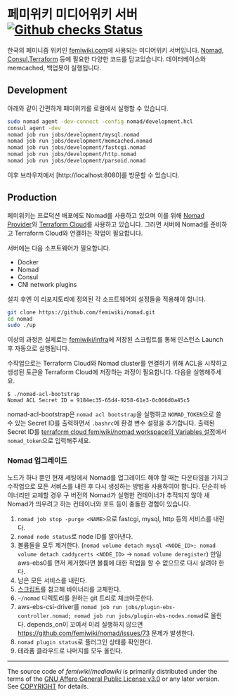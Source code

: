 # 페미위키 미디어위키 서버 [![Github checks Status]][github checks link]

한국의 페미니즘 위키인 [femiwiki.com]에 사용되는 미디어위키 서버입니다.
[Nomad], [Consul],[Terraform] 등에 필요한 다양한 코드를 담고있습니다.
데이터베이스와 memcached, 백업봇이 실행됩니다.

## Development

아래와 같이 간편하게 페미위키를 로컬에서 실행할 수 있습니다.

```bash
sudo nomad agent -dev-connect -config nomad/development.hcl
consul agent -dev
nomad job run jobs/development/mysql.nomad
nomad job run jobs/development/memcached.nomad
nomad job run jobs/development/fastcgi.nomad
nomad job run jobs/development/http.nomad
nomad job run jobs/development/parsoid.nomad
```

이후 브라우저에서 [http://localhost:8080]를 방문할 수 있습니다.

## Production

페미위키는 프로덕션 배포에도 Nomad를 사용하고 있으며 이를 위해 [Nomad Provider]와 [Terraform Cloud]를 사용하고 있습니다. 그러면 서버에 Nomad를 준비하고 Terraform Cloud와 연결하는 작업이 필요합니다.

서버에는 다음 소프트웨어가 필요합니다.

- Docker
- Nomad
- Consul
- CNI network plugins

설치 후엔 이 리포지토리에 정의된 각 소프트웨어의 설정들을 적용해야 합니다.

```sh
git clone https://github.com/femiwiki/nomad.git
cd nomad
sudo ./up
```

이상의 과정은 실제로는 [femiwiki/infra]에 저장된 스크립트를 통해 인스턴스 Launch 후 자동으로 실행됩니다.

수작업으로는 Terraform Cloud와 Nomad cluster를 연결하기 위해 ACL을 시작하고 생성된 토큰을 Terraform Cloud에 저장하는 과정이 필요합니다. 다음을 실행해주세요.

```
$ ./nomad-acl-bootstrap
Nomad ACL Secret ID = 9184ec35-65d4-9258-61e3-0c066d0a45c5
```

nomad-acl-bootstrap은 `nomad acl bootstrap`을 실행하고 `NOMAD_TOKEN`으로 쓸 수 있는 Secret ID를 출력하면서 `.bashrc`에 환경 변수 설정을 추가합니다.
출력된 Secret ID를 [terraform cloud femiwiki/nomad workspace의 Variables 설정](https://app.terraform.io/app/femiwiki/workspaces/nomad/variables)에서 `nomad_token`으로 입력해주세요.

### Nomad 업그레이드

노드가 하나 뿐인 현재 세팅에서 Nomad를 업그레이드 해야 할 때는 다운타임을 가지고 수작업으로 모든 서비스를 내린 후 다시 생성하는 방법을 사용하여야 합니다.
단순히 바이너리만 교체할 경우 구 버전의 Nomad가 실행한 컨테이너가 추적되지 않아 새 Nomad가 띄우려고 하는 컨테이너와 포트 등이 충돌한 경험이 있습니다.

1. `nomad job stop -purge <NAME>`으로 fastcgi, mysql, http 등의 서비스를 내린다.
2. `nomad node status`로 node ID를 알아낸다.
3. 볼륨들을 모두 제거한다. (`nomad volume detach mysql <NODE_ID>; nomad volume detach caddycerts <NODE_ID>` → `nomad volume deregister`) 만일 aws-ebs0를 먼저 제거했다면 볼륨에 대한 작업을 할 수 없으므로 다시 살려야 한다.
4. 남은 모든 서비스를 내린다.
5. [스크립트](https://github.com/femiwiki/infra/blob/6e55a33bca89a1a89a96a6f1564353920dd2e885/aws/res/bootstrap.sh#L124-L126)를 참고해 바이너리를 교체한다.
6. `~/nomad` 디렉토리를 원하는 git 트리로 체크아웃한다.
7. aws-ebs-csi-driver를 `nomad job run jobs/plugin-ebs-controller.nomad; nomad job run jobs/plugin-ebs-nodes.nomad`로 올린다. depends_on이 꼬여서 미리 실행하지 않으면 https://github.com/femiwiki/nomad/issues/73 문제가 발생한다.
8. `nomad plugin status`로 플러그인 상태를 확인한다.
9. 테라폼 클라우드로 나머지를 모두 올린다.

---

The source code of _femiwiki/mediawiki_ is primarily distributed under the terms
of the [GNU Affero General Public License v3.0] or any later version. See
[COPYRIGHT] for details.

[github checks status]: https://badgen.net/github/checks/femiwiki/nomad
[github checks link]: https://github.com/femiwiki/nomad/actions
[femiwiki.com]: https://femiwiki.com
[nomad]: https://www.nomadproject.io/
[consul]: https://www.consul.io/
[nomad provider]: https://registry.terraform.io/providers/hashicorp/nomad
[terraform]: https://terraform.io/
[terraform cloud]: https://app.terraform.io/
[femiwiki/infra]: https://github.com/femiwiki/infra/blob/main/aws/res/bootstrap.sh
[secrets.php]: https://github.com/femiwiki/docker-mediawiki/blob/main/configs/secret.php.example
[gnu affero general public license v3.0]: LICENSE
[copyright]: COPYRIGHT
